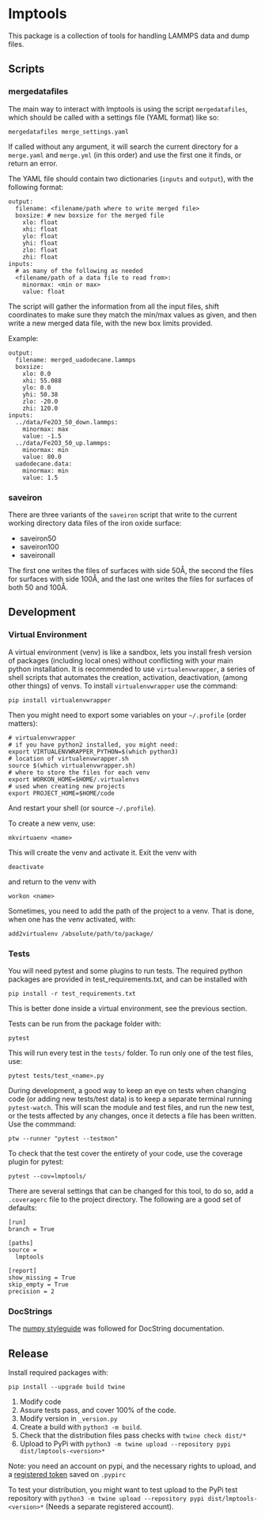 # lmptools

This package is a collection of tools for handling LAMMPS data and dump files.

## Scripts

### mergedatafiles

The main way to interact with lmptools is using the script `mergedatafiles`, which should be called with a settings file (YAML format) like so:

```
mergedatafiles merge_settings.yaml
```

If called without any argument, it will search the current directory for a `merge.yaml` and `merge.yml` (in this order) and use the first one it finds, or return an error.

The YAML file should contain two dictionaries (`inputs` and `output`), with the following format:

```
output:
  filename: <filename/path where to write merged file>
  boxsize: # new boxsize for the merged file
    xlo: float
    xhi: float
    ylo: float
    yhi: float
    zlo: float
    zhi: float
inputs:
  # as many of the following as needed
  <filename/path of a data file to read from>:
    minormax: <min or max>
    value: float
```

The script will gather the information from all the input files, shift coordinates to make sure they match the min/max values as given, and then write a new merged data file, with the new box limits provided.

Example:

```
output:
  filename: merged_uadodecane.lammps
  boxsize:
    xlo: 0.0
    xhi: 55.088
    ylo: 0.0
    yhi: 50.38
    zlo: -20.0
    zhi: 120.0
inputs:
  ../data/Fe2O3_50_down.lammps:
    minormax: max
    value: -1.5
  ../data/Fe2O3_50_up.lammps:
    minormax: min
    value: 80.0
  uadodecane.data:
    minormax: min
    value: 1.5
```

### saveiron

There are three variants of the `saveiron` script that write to the current working directory data files of the iron oxide surface:

* saveiron50
* saveiron100
* saveironall

The first one writes the files of surfaces with side 50Å, the second the files for surfaces with side 100Å, and the last one writes the files for surfaces of both 50 and 100Å.


## Development

### Virtual Environment

A virtual environment (venv) is like a sandbox, lets you install fresh version of packages (including local ones) without conflicting with your main python installation.
It is recommended to use `virtualenvwrapper`, a series of shell scripts that automates the creation, activation, deactivation, (among other things) of venvs.
To install `virtualenvwrapper` use the command:

```
pip install virtualenvwrapper
```

Then you might need to export some variables on your `~/.profile` (order matters):

```
# virtualenvwrapper
# if you have python2 installed, you might need:
export VIRTUALENVWRAPPER_PYTHON=$(which python3)
# location of virtualenvwrapper.sh
source $(which virtualenvwrapper.sh)
# where to store the files for each venv
export WORKON_HOME=$HOME/.virtualenvs
# used when creating new projects
export PROJECT_HOME=$HOME/code
```

And restart your shell (or source `~/.profile`).

To create a new venv, use:

```
mkvirtuaenv <name>
```

This will create the venv and activate it.
Exit the venv with

```
deactivate
```

and return to the venv with

```
workon <name>
```

Sometimes, you need to add the path of the project to a venv.
That is done, when one has the venv activated, with:

```
add2virtualenv /absolute/path/to/package/
```

### Tests

You will need pytest and some plugins to run tests.
The required python packages are provided in test\_requirements.txt, and can be installed with

```
pip install -r test_requirements.txt
```

This is better done inside a virtual environment, see the previous section.

Tests can be run from the package folder with:

```
pytest
```

This will run every test in the `tests/` folder.
To run only one of the test files, use:

```
pytest tests/test_<name>.py
```

During development, a good way to keep an eye on tests when changing code (or adding new tests/test data) is to keep a separate terminal running `pytest-watch`.
This will scan the module and test files, and run the new test, or the tests affected by any changes, once it detects a file has been written.
Use the commmand:

```
ptw --runner "pytest --testmon"
```

To check that the test cover the entirety of your code, use the coverage plugin for pytest:

```
pytest --cov=lmptools/
```

There are several settings that can be changed for this tool, to do so, add a `.coveragerc` file to the project directory.
The following are a good set of defaults:

```
[run]
branch = True

[paths]
source =
  lmptools

[report]
show_missing = True
skip_empty = True
precision = 2
```

### DocStrings

The [numpy styleguide] was followed for DocString documentation.


## Release

Install required packages with:

```
pip install --upgrade build twine
```

1. Modify code
2. Assure tests pass, and cover 100% of the code.
3. Modify version in `_version.py`
4. Create a build with `python3 -m build`.
5. Check that the distribution files pass checks with `twine check dist/*`
6. Upload to PyPi with `python3 -m twine upload --repository pypi dist/lmptools-<version>*`


Note: you need an account on pypi, and the necessary rights to upload, and a [registered token] saved on `.pypirc`

To test your distribution, you might want to test upload to the PyPi test repository with `python3 -m twine upload --repository pypi dist/lmptools-<version>*`
(Needs a separate registered account).

[numpy styleguide]: https://numpydoc.readthedocs.io/en/latest/format.html
[registered token]: https://pypi.org/help/#apitoken
